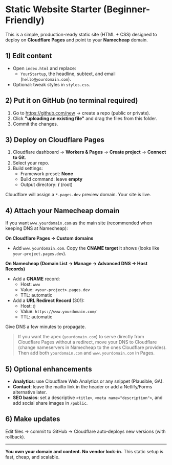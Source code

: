# Static Website Starter (Beginner-Friendly)

This is a simple, production-ready static site (HTML + CSS) designed to deploy on **Cloudflare Pages** and point to your **Namecheap** domain.

## 1) Edit content
- Open `index.html` and replace:
  - `YourStartup`, the headline, subtext, and email (`hello@yourdomain.com`).
- Optional: tweak styles in `styles.css`.

## 2) Put it on GitHub (no terminal required)
1. Go to https://github.com/new → create a repo (public or private).
2. Click **"uploading an existing file"** and drag the files from this folder.
3. Commit the changes.

## 3) Deploy on Cloudflare Pages
1. Cloudflare dashboard → **Workers & Pages** → **Create project** → **Connect to Git**.
2. Select your repo.
3. Build settings:
   - Framework preset: **None**
   - Build command: leave **empty**
   - Output directory: **/** (root)

Cloudflare will assign a `*.pages.dev` preview domain. Your site is live.

## 4) Attach your Namecheap domain
If you want `www.yourdomain.com` as the main site (recommended when keeping DNS at Namecheap):

**On Cloudflare Pages → Custom domains**
- Add `www.yourdomain.com`. Copy the **CNAME target** it shows (looks like `your-project.pages.dev`).

**On Namecheap (Domain List → Manage → Advanced DNS → Host Records)**
- Add a **CNAME** record:
  - Host: `www`
  - Value: `<your-project>.pages.dev`
  - TTL: automatic
- Add a **URL Redirect Record** (301):
  - Host: `@`
  - Value: `https://www.yourdomain.com/`
  - TTL: automatic

Give DNS a few minutes to propagate.

> If you want the apex (`yourdomain.com`) to serve directly from Cloudflare Pages without a redirect, move your DNS to Cloudflare (change nameservers in Namecheap to the ones Cloudflare provides). Then add both `yourdomain.com` and `www.yourdomain.com` in Pages.

## 5) Optional enhancements
- **Analytics**: use Cloudflare Web Analytics or any snippet (Plausible, GA).
- **Contact**: leave the mailto link in the header or add a Netlify/Forms alternative later.
- **SEO basics**: set a descriptive `<title>`, `<meta name="description">`, and add social share images in `/public`.

## 6) Make updates
Edit files → commit to GitHub → Cloudflare auto‑deploys new versions (with rollback).

---

**You own your domain and content. No vendor lock‑in.** This static setup is fast, cheap, and scalable.
